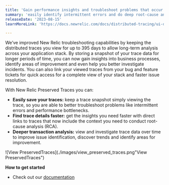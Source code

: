 ```yaml
---
title: 'Gain performance insights and troubleshoot problems that occur over time with Preserved Traces' 
summary: 'easily identify intermittent errors and do deep root-cause analysis by accessing your viewed traces for over a year' 
releaseDate: '2023-08-15' 
learnMoreLink: 'https://docs.newrelic.com/docs/distributed-tracing/ui-data/understand-use-distributed-tracing-ui/#preserved-traces' 

---
```

We’ve improved New Relic troubleshooting capabilities by keeping the distributed traces you view for up to 395 days to allow long-term analysis across your application stack. By storing a snapshot of your trace data for longer periods of time, you can now gain insights into business processes, identify areas of improvement and even help you better investigate incidents. You can also link your viewed traces from your bug and feature tickets for quick access for a complete view of your stack and faster issue resolution.

With New Relic Preserved Traces you can:
* **Easily save your traces:** keep a trace snapshot simply viewing the trace, so you are able to better troubleshoot problems like intermittent errors and performance bottlenecks.
* **Find trace details faster:** get the insights you need faster with direct links to traces that now include the context you need to conduct root-cause analysis (RCA). 
* **Deeper transaction analysis:** view and investigate trace data over time to improve issue identification, discover trends and identify areas for improvement.

![View PreservedTraces](./images/view_preserved_traces.png"View PreservedTraces")

**How to get started**
* Check out our [documentation](https://docs.newrelic.com/docs/distributed-tracing/ui-data/understand-use-distributed-tracing-ui/#preserved-traces)



